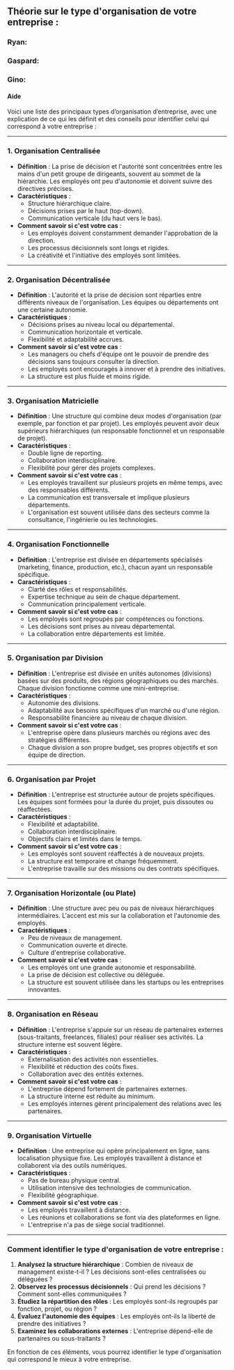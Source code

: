 ## Théorie sur le type d'organisation de votre entreprise :
### Ryan:


### Gaspard:


### Gino:




#### Aide
Voici une liste des principaux types d’organisation d’entreprise, avec une explication de ce qui les définit et des conseils pour identifier celui qui correspond à votre entreprise :

---

### 1. **Organisation Centralisée**
   - **Définition** : La prise de décision et l'autorité sont concentrées entre les mains d'un petit groupe de dirigeants, souvent au sommet de la hiérarchie. Les employés ont peu d'autonomie et doivent suivre des directives précises.
   - **Caractéristiques** :
     - Structure hiérarchique claire.
     - Décisions prises par le haut (top-down).
     - Communication verticale (du haut vers le bas).
   - **Comment savoir si c'est votre cas** :
     - Les employés doivent constamment demander l'approbation de la direction.
     - Les processus décisionnels sont longs et rigides.
     - La créativité et l'initiative des employés sont limitées.

---

### 2. **Organisation Décentralisée**
   - **Définition** : L'autorité et la prise de décision sont réparties entre différents niveaux de l'organisation. Les équipes ou départements ont une certaine autonomie.
   - **Caractéristiques** :
     - Décisions prises au niveau local ou départemental.
     - Communication horizontale et verticale.
     - Flexibilité et adaptabilité accrues.
   - **Comment savoir si c'est votre cas** :
     - Les managers ou chefs d'équipe ont le pouvoir de prendre des décisions sans toujours consulter la direction.
     - Les employés sont encouragés à innover et à prendre des initiatives.
     - La structure est plus fluide et moins rigide.

---

### 3. **Organisation Matricielle**
   - **Définition** : Une structure qui combine deux modes d'organisation (par exemple, par fonction et par projet). Les employés peuvent avoir deux supérieurs hiérarchiques (un responsable fonctionnel et un responsable de projet).
   - **Caractéristiques** :
     - Double ligne de reporting.
     - Collaboration interdisciplinaire.
     - Flexibilité pour gérer des projets complexes.
   - **Comment savoir si c'est votre cas** :
     - Les employés travaillent sur plusieurs projets en même temps, avec des responsables différents.
     - La communication est transversale et implique plusieurs départements.
     - L'organisation est souvent utilisée dans des secteurs comme la consultance, l'ingénierie ou les technologies.

---

### 4. **Organisation Fonctionnelle**
   - **Définition** : L'entreprise est divisée en départements spécialisés (marketing, finance, production, etc.), chacun ayant un responsable spécifique.
   - **Caractéristiques** :
     - Clarté des rôles et responsabilités.
     - Expertise technique au sein de chaque département.
     - Communication principalement verticale.
   - **Comment savoir si c'est votre cas** :
     - Les employés sont regroupés par compétences ou fonctions.
     - Les décisions sont prises au niveau départemental.
     - La collaboration entre départements est limitée.

---

### 5. **Organisation par Division**
   - **Définition** : L'entreprise est divisée en unités autonomes (divisions) basées sur des produits, des régions géographiques ou des marchés. Chaque division fonctionne comme une mini-entreprise.
   - **Caractéristiques** :
     - Autonomie des divisions.
     - Adaptabilité aux besoins spécifiques d'un marché ou d'une région.
     - Responsabilité financière au niveau de chaque division.
   - **Comment savoir si c'est votre cas** :
     - L'entreprise opère dans plusieurs marchés ou régions avec des stratégies différentes.
     - Chaque division a son propre budget, ses propres objectifs et son équipe de direction.

---

### 6. **Organisation par Projet**
   - **Définition** : L'entreprise est structurée autour de projets spécifiques. Les équipes sont formées pour la durée du projet, puis dissoutes ou réaffectées.
   - **Caractéristiques** :
     - Flexibilité et adaptabilité.
     - Collaboration interdisciplinaire.
     - Objectifs clairs et limités dans le temps.
   - **Comment savoir si c'est votre cas** :
     - Les employés sont souvent réaffectés à de nouveaux projets.
     - La structure est temporaire et change fréquemment.
     - L'entreprise travaille sur des missions ou des contrats spécifiques.

---

### 7. **Organisation Horizontale (ou Plate)**
   - **Définition** : Une structure avec peu ou pas de niveaux hiérarchiques intermédiaires. L'accent est mis sur la collaboration et l'autonomie des employés.
   - **Caractéristiques** :
     - Peu de niveaux de management.
     - Communication ouverte et directe.
     - Culture d'entreprise collaborative.
   - **Comment savoir si c'est votre cas** :
     - Les employés ont une grande autonomie et responsabilité.
     - La prise de décision est collective ou déléguée.
     - La structure est souvent utilisée dans les startups ou les entreprises innovantes.

---

### 8. **Organisation en Réseau**
   - **Définition** : L'entreprise s'appuie sur un réseau de partenaires externes (sous-traitants, freelances, filiales) pour réaliser ses activités. La structure interne est souvent légère.
   - **Caractéristiques** :
     - Externalisation des activités non essentielles.
     - Flexibilité et réduction des coûts fixes.
     - Collaboration avec des entités externes.
   - **Comment savoir si c'est votre cas** :
     - L'entreprise dépend fortement de partenaires externes.
     - La structure interne est réduite au minimum.
     - Les employés internes gèrent principalement des relations avec les partenaires.

---

### 9. **Organisation Virtuelle**
   - **Définition** : Une entreprise qui opère principalement en ligne, sans localisation physique fixe. Les employés travaillent à distance et collaborent via des outils numériques.
   - **Caractéristiques** :
     - Pas de bureau physique central.
     - Utilisation intensive des technologies de communication.
     - Flexibilité géographique.
   - **Comment savoir si c'est votre cas** :
     - Les employés travaillent à distance.
     - Les réunions et collaborations se font via des plateformes en ligne.
     - L'entreprise n'a pas de siège social traditionnel.

---

### Comment identifier le type d'organisation de votre entreprise :
1. **Analysez la structure hiérarchique** : Combien de niveaux de management existe-t-il ? Les décisions sont-elles centralisées ou déléguées ?
2. **Observez les processus décisionnels** : Qui prend les décisions ? Comment sont-elles communiquées ?
3. **Étudiez la répartition des rôles** : Les employés sont-ils regroupés par fonction, projet, ou région ?
4. **Évaluez l'autonomie des équipes** : Les employés ont-ils la liberté de prendre des initiatives ?
5. **Examinez les collaborations externes** : L'entreprise dépend-elle de partenaires ou sous-traitants ?

En fonction de ces éléments, vous pourrez identifier le type d'organisation qui correspond le mieux à votre entreprise.
